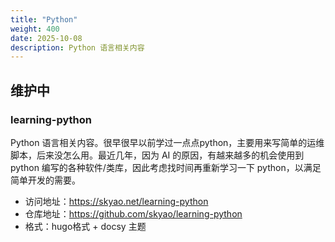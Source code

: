 ```yaml
---
title: "Python"
weight: 400
date: 2025-10-08
description: Python 语言相关内容
---
```


## 维护中

### learning-python

Python 语言相关内容。很早很早以前学过一点点python，主要用来写简单的运维脚本，后来没怎么用。最近几年，因为 AI 的原因，有越来越多的机会使用到 python 编写的各种软件/类库，因此考虑找时间再重新学习一下 python，以满足简单开发的需要。

- 访问地址：<https://skyao.net/learning-python>
- 仓库地址：<https://github.com/skyao/learning-python>
- 格式：hugo格式 + docsy 主题

